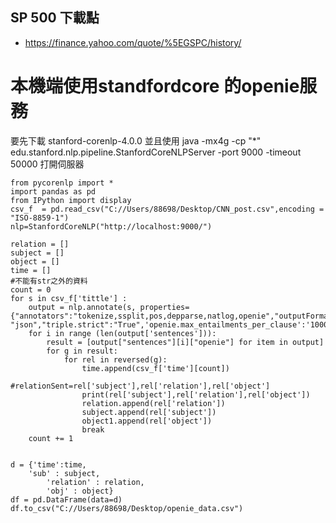 
## SP 500 下載點
- https://finance.yahoo.com/quote/%5EGSPC/history/   


# 本機端使用standfordcore 的openie服務

要先下載 stanford-corenlp-4.0.0
並且使用  java -mx4g -cp "*" edu.stanford.nlp.pipeline.StanfordCoreNLPServer -port 9000 -timeout 50000
打開伺服器

```
from pycorenlp import *
import pandas as pd
from IPython import display
csv_f  = pd.read_csv("C://Users/88698/Desktop/CNN_post.csv",encoding = "ISO-8859-1")
nlp=StanfordCoreNLP("http://localhost:9000/")

relation = []
subject = []
object = []
time = []
#不能有str之外的資料
count = 0
for s in csv_f['tittle'] :
	output = nlp.annotate(s, properties={"annotators":"tokenize,ssplit,pos,depparse,natlog,openie","outputFormat": "json","triple.strict":"True",'openie.max_entailments_per_clause':'1000'})
	for i in range (len(output['sentences'])):
		result = [output["sentences"][i]["openie"] for item in output]
		for g in result:
			for rel in reversed(g):
				time.append(csv_f['time'][count])
				#relationSent=rel['subject'],rel['relation'],rel['object']
				print(rel['subject'],rel['relation'],rel['object'])
				relation.append(rel['relation'])
				subject.append(rel['subject'])
				object1.append(rel['object'])
				break
	count += 1


d = {'time':time,
	'sub' : subject,
        'relation' : relation,
        'obj' : object}
df = pd.DataFrame(data=d)
df.to_csv("C://Users/88698/Desktop/openie_data.csv")

```
